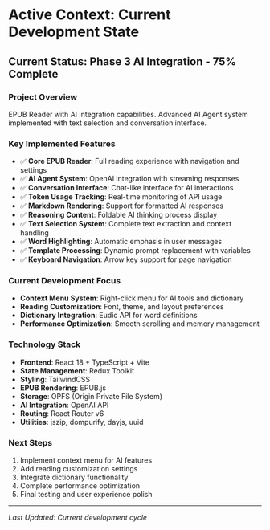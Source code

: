 # Active Context: Current Development State

## **Current Status: Phase 3 AI Integration - 75% Complete**

### **Project Overview**

EPUB Reader with AI integration capabilities. Advanced AI Agent system implemented with text selection and conversation interface.

### **Key Implemented Features**

- ✅ **Core EPUB Reader**: Full reading experience with navigation and settings
- ✅ **AI Agent System**: OpenAI integration with streaming responses
- ✅ **Conversation Interface**: Chat-like interface for AI interactions
- ✅ **Token Usage Tracking**: Real-time monitoring of API usage
- ✅ **Markdown Rendering**: Support for formatted AI responses
- ✅ **Reasoning Content**: Foldable AI thinking process display
- ✅ **Text Selection System**: Complete text extraction and context handling
- ✅ **Word Highlighting**: Automatic emphasis in user messages
- ✅ **Template Processing**: Dynamic prompt replacement with variables
- ✅ **Keyboard Navigation**: Arrow key support for page navigation

### **Current Development Focus**

- **Context Menu System**: Right-click menu for AI tools and dictionary
- **Reading Customization**: Font, theme, and layout preferences
- **Dictionary Integration**: Eudic API for word definitions
- **Performance Optimization**: Smooth scrolling and memory management

### **Technology Stack**

- **Frontend**: React 18 + TypeScript + Vite
- **State Management**: Redux Toolkit
- **Styling**: TailwindCSS
- **EPUB Rendering**: EPUB.js
- **Storage**: OPFS (Origin Private File System)
- **AI Integration**: OpenAI API
- **Routing**: React Router v6
- **Utilities**: jszip, dompurify, dayjs, uuid

### **Next Steps**

1. Implement context menu for AI features
2. Add reading customization settings
3. Integrate dictionary functionality
4. Complete performance optimization
5. Final testing and user experience polish

---

_Last Updated: Current development cycle_
